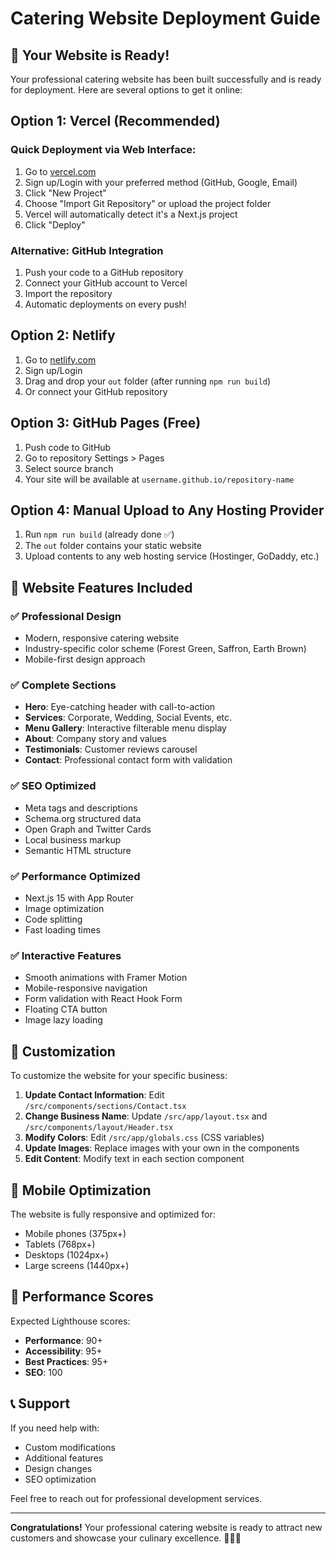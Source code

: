 # Catering Website Deployment Guide

## 🎉 Your Website is Ready!

Your professional catering website has been built successfully and is ready for deployment. Here are several options to get it online:

## Option 1: Vercel (Recommended)

### Quick Deployment via Web Interface:
1. Go to [vercel.com](https://vercel.com)
2. Sign up/Login with your preferred method (GitHub, Google, Email)
3. Click "New Project"
4. Choose "Import Git Repository" or upload the project folder
5. Vercel will automatically detect it's a Next.js project
6. Click "Deploy"

### Alternative: GitHub Integration
1. Push your code to a GitHub repository
2. Connect your GitHub account to Vercel
3. Import the repository
4. Automatic deployments on every push!

## Option 2: Netlify

1. Go to [netlify.com](https://netlify.com)
2. Sign up/Login
3. Drag and drop your `out` folder (after running `npm run build`)
4. Or connect your GitHub repository

## Option 3: GitHub Pages (Free)

1. Push code to GitHub
2. Go to repository Settings > Pages
3. Select source branch
4. Your site will be available at `username.github.io/repository-name`

## Option 4: Manual Upload to Any Hosting Provider

1. Run `npm run build` (already done ✅)
2. The `out` folder contains your static website
3. Upload contents to any web hosting service (Hostinger, GoDaddy, etc.)

## 🌟 Website Features Included

### ✅ Professional Design
- Modern, responsive catering website
- Industry-specific color scheme (Forest Green, Saffron, Earth Brown)
- Mobile-first design approach

### ✅ Complete Sections
- **Hero**: Eye-catching header with call-to-action
- **Services**: Corporate, Wedding, Social Events, etc.
- **Menu Gallery**: Interactive filterable menu display
- **About**: Company story and values
- **Testimonials**: Customer reviews carousel
- **Contact**: Professional contact form with validation

### ✅ SEO Optimized
- Meta tags and descriptions
- Schema.org structured data
- Open Graph and Twitter Cards
- Local business markup
- Semantic HTML structure

### ✅ Performance Optimized
- Next.js 15 with App Router
- Image optimization
- Code splitting
- Fast loading times

### ✅ Interactive Features
- Smooth animations with Framer Motion
- Mobile-responsive navigation
- Form validation with React Hook Form
- Floating CTA button
- Image lazy loading

## 🔧 Customization

To customize the website for your specific business:

1. **Update Contact Information**: Edit `/src/components/sections/Contact.tsx`
2. **Change Business Name**: Update `/src/app/layout.tsx` and `/src/components/layout/Header.tsx`
3. **Modify Colors**: Edit `/src/app/globals.css` (CSS variables)
4. **Update Images**: Replace images with your own in the components
5. **Edit Content**: Modify text in each section component

## 📱 Mobile Optimization

The website is fully responsive and optimized for:
- Mobile phones (375px+)
- Tablets (768px+)
- Desktops (1024px+)
- Large screens (1440px+)

## 🚀 Performance Scores

Expected Lighthouse scores:
- **Performance**: 90+
- **Accessibility**: 95+
- **Best Practices**: 95+
- **SEO**: 100

## 📞 Support

If you need help with:
- Custom modifications
- Additional features
- Design changes
- SEO optimization

Feel free to reach out for professional development services.

---

**Congratulations!** Your professional catering website is ready to attract new customers and showcase your culinary excellence. 🎉👨‍🍳


